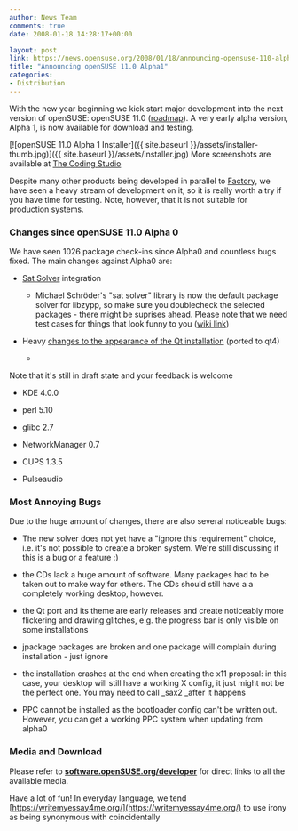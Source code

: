 ```yaml
---
author: News Team
comments: true
date: 2008-01-18 14:28:17+00:00

layout: post
link: https://news.opensuse.org/2008/01/18/announcing-opensuse-110-alpha1/
title: "Announcing openSUSE 11.0 Alpha1"
categories:
- Distribution
---
```

With the new year beginning we kick start major development into the next version of openSUSE: openSUSE 11.0 ([roadmap](http://en.opensuse.org/Roadmap)). A very early alpha version, Alpha 1, is now available for download and testing.



[![openSUSE 11.0 Alpha 1 Installer]({{ site.baseurl }}/assets/installer-thumb.jpg)]({{ site.baseurl }}/assets/installer.jpg)
More screenshots are available at [The Coding Studio](http://www.thecodingstudio.com/opensource/linux/screenshots/index.php?linux_distribution_sm=openSUSE%2011.0%20Alpha%201)

  


Despite many other products being developed in parallel to [Factory](http://opensuse.org/Factory), we have seen a heavy stream of development on it, so it is really worth a try if you have time for testing. Note, however, that it is not suitable for production systems.



### Changes since openSUSE 11.0 Alpha 0



We have seen 1026 package check-ins since Alpha0 and countless bugs fixed. The main changes against Alpha0 are:




	
  * [Sat Solver](http://en.opensuse.org/Libzypp/Sat_Solver) integration

	
    * Michael Schröder's "sat solver" library is now the default package solver for libzypp, so make sure you doublecheck the selected packages - there might be suprises ahead. Please note that we need test cases for things that look funny to you ([wiki link](http://en.opensuse.org/Bugs/YaST#I_want_to_report_a_bug_related_to_package_dependencies_and_libzypp_solver._Which_logs_to_attach.3F))



	
  * Heavy [changes to the appearance of the Qt installation](http://www.kdedevelopers.org/node/3119) (ported to qt4)
	
    * 
Note that it's still in draft state and your feedback is welcome




	
  * KDE 4.0.0


	
  * perl 5.10


	
  * glibc 2.7


	
  * NetworkManager 0.7


	
  * CUPS 1.3.5


	
  * Pulseaudio






### Most Annoying Bugs



Due to the huge amount of changes, there are also several noticeable bugs:




	
  * The new solver does not yet have a "ignore this requirement" choice, i.e. it's not possible to create a broken system. We're still discussing if this is a bug or a feature :)


	
  * the CDs lack a huge amount of software. Many packages had to be taken out to make way for others. The CDs should still have a a completely working desktop, however.


	
  * the Qt port and its theme are early releases and create noticeably more flickering and drawing glitches, e.g. the progress bar is only visible on some installations


	
  * jpackage packages are broken and one package will complain during installation - just ignore


	
  * the installation crashes at the end when creating the x11 proposal: in this case, your desktop will still have a working X config, it just might not be the perfect one. You may need to call _sax2 _after it happens


	
  * PPC cannot be installed as the bootloader config can't be written out. However, you can get a working PPC system when updating from alpha0





### Media and Download



Please refer to **[software.openSUSE.org/developer](http://software.opensuse.org/developer)** for direct links to all the available media.

Have a lot of fun! In everyday language, we tend [https://writemyessay4me.org/](https://writemyessay4me.org/) to use irony as being synonymous with coincidentally		
